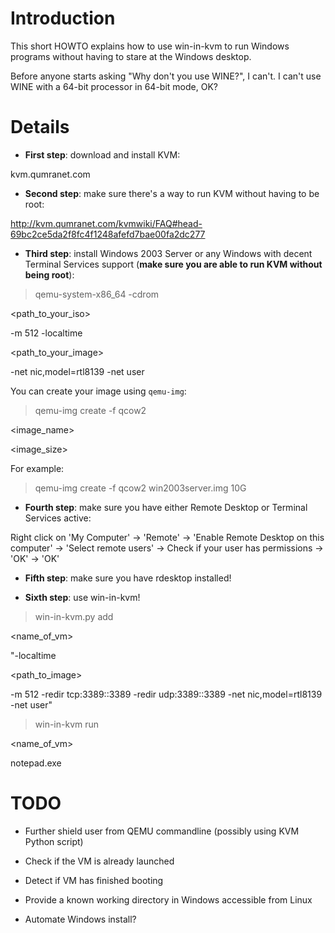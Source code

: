 # Introduction #

This short HOWTO explains how to use win-in-kvm to run Windows programs without having to stare at the Windows desktop.

Before anyone starts asking "Why don't you use WINE?", I can't. I can't use WINE with a 64-bit processor in 64-bit mode, OK?


# Details #

  * **First step**: download and install KVM:

kvm.qumranet.com

  * **Second step**: make sure there's a way to run KVM without having to be root:

http://kvm.qumranet.com/kvmwiki/FAQ#head-69bc2ce5da2f8fc4f1248afefd7bae00fa2dc277

  * **Third step**: install Windows 2003 Server or any Windows with decent Terminal Services support (**make sure you are able to run KVM without being root**):

> qemu-system-x86\_64 -cdrom 

<path\_to\_your\_iso>

 -m 512 -localtime 

<path\_to\_your\_image>

 -net nic,model=rtl8139 -net user

You can create your image using `qemu-img`:

> qemu-img create -f qcow2 

<image\_name>

 

<image\_size>



For example:

> qemu-img create -f qcow2 win2003server.img 10G

  * **Fourth step**: make sure you have either Remote Desktop or Terminal Services active:

Right click on 'My Computer' -> 'Remote' -> 'Enable Remote Desktop on this computer' -> 'Select remote users' -> Check if your user has permissions -> 'OK' -> 'OK'

  * **Fifth step**: make sure you have rdesktop installed!

  * **Sixth step**: use win-in-kvm!

> win-in-kvm.py add 

<name\_of\_vm>

 "-localtime 

<path\_to\_image>

 -m 512 -redir tcp:3389::3389 -redir udp:3389::3389 -net nic,model=rtl8139 -net user"

> win-in-kvm run 

<name\_of\_vm>

 notepad.exe


# TODO #

  * Further shield user from QEMU commandline (possibly using KVM Python script)

  * Check if the VM is already launched

  * Detect if VM has finished booting

  * Provide a known working directory in Windows accessible from Linux

  * Automate Windows install?